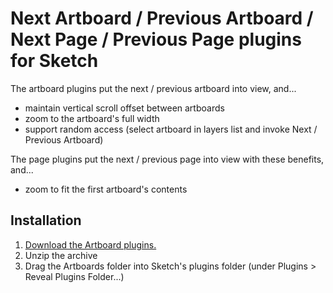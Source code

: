 # Next Artboard / Previous Artboard / Next Page / Previous Page plugins for Sketch

The artboard plugins put the next / previous artboard into view, and...
 - maintain vertical scroll offset between artboards
 - zoom to the artboard's full width
 - support random access (select artboard in layers list and invoke Next / Previous Artboard)

The page plugins put the next / previous page into view with these benefits, and...
 - zoom to fit the first artboard's contents

## Installation
1. [Download the Artboard plugins.](https://github.com/kenmoore/sketch-artboard/archive/master.zip)
2. Unzip the archive
3. Drag the Artboards folder into Sketch's plugins folder (under Plugins > Reveal Plugins Folder...)
